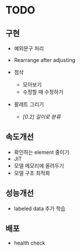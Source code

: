 # TODO
## 구현

- 예외문구 처리

- Rearrange after adjusting

- 첨삭
  - 모아보기
  - 수정할 때 수정하기

- 팔레트 그리기
  - *[0.2] 길이로 분류*

## 속도개선
- 확인하는 element 줄이기
- JIT
- 모델 메모리에 올려두기
- 모델 구조 최적화

## 성능개선
- labeled data 추가 학습
  
## 배포
- health check